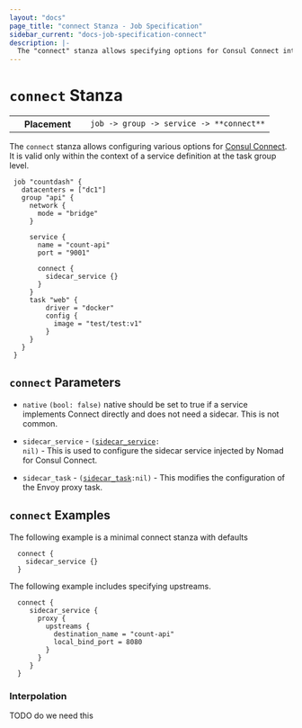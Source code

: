 ```yaml
---
layout: "docs"
page_title: "connect Stanza - Job Specification"
sidebar_current: "docs-job-specification-connect"
description: |-
  The "connect" stanza allows specifying options for Consul Connect integration
---
```


# `connect` Stanza

<table class="table table-bordered table-striped">
  <tr>
    <th width="120">Placement</th>
    <td>
      <code>job -> group -> service -> **connect**</code>
    </td>
  </tr>
</table>

The `connect` stanza allows configuring various options for
[Consul Connect](/guides/integrations/consul-connect/index.html). It is
valid only within the context of a service definition at the task group
level.

```hcl
 job "countdash" {
   datacenters = ["dc1"]
   group "api" {
     network {
       mode = "bridge"
     }

     service {
       name = "count-api"
       port = "9001"

       connect {
         sidecar_service {}
       }
     }
     task "web" {
         driver = "docker"
         config {
           image = "test/test:v1"
         }
     }
   }
 }

```

## `connect` Parameters

- `native` `(bool: false)` native should be set to true if a service implements Connect directly
  and does not need a sidecar. This is not common.

- `sidecar_service` - <code>([sidecar_service][]: nil)</code> - This is used to configure the sidecar
  service injected by Nomad for Consul Connect.

- `sidecar_task` - <code>([sidecar_task][]:nil)</code> - This modifies the configuration of the Envoy
  proxy task.

## `connect` Examples

The following example is a minimal connect stanza with defaults

```hcl
  connect {
    sidecar_service {}
  }
```

The following example includes specifying upstreams.

```hcl
  connect {
     sidecar_service {
       proxy {
         upstreams {
           destination_name = "count-api"
           local_bind_port = 8080
         }
       }
     }
  }
 ```

### Interpolation

TODO do we need this

[job]: /docs/job-specification/job.html "Nomad job Job Specification"
[group]: /docs/job-specification/group.html "Nomad group Job Specification"
[task]: /docs/job-specification/task.html "Nomad task Job Specification"
[interpolation]: /docs/runtime/interpolation.html "Nomad interpolation"
[sidecar_service]: /docs/job-specification/sidecar_service.html "Nomad sidecar service Specification"
[sidecar_task]: /docs/job-specification/sidecar_task.html "Nomad sidecar task config Specification"